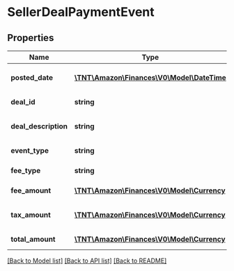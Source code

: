 # SellerDealPaymentEvent

## Properties
Name | Type | Description | Notes
------------ | ------------- | ------------- | -------------
**posted_date** | [**\TNT\Amazon\Finances\V0\Model\\DateTime**](\DateTime.md) | The date and time when the financial event was posted. | [optional] 
**deal_id** | **string** | The unique identifier of the deal. | [optional] 
**deal_description** | **string** | The internal description of the deal. | [optional] 
**event_type** | **string** | The type of event: SellerDealComplete. | [optional] 
**fee_type** | **string** | The type of fee: RunLightningDealFee. | [optional] 
**fee_amount** | [**\TNT\Amazon\Finances\V0\Model\Currency**](Currency.md) | The monetary amount of the fee. | [optional] 
**tax_amount** | [**\TNT\Amazon\Finances\V0\Model\Currency**](Currency.md) | The monetary amount of the tax applied. | [optional] 
**total_amount** | [**\TNT\Amazon\Finances\V0\Model\Currency**](Currency.md) | The total monetary amount paid. | [optional] 

[[Back to Model list]](../README.md#documentation-for-models) [[Back to API list]](../README.md#documentation-for-api-endpoints) [[Back to README]](../README.md)


